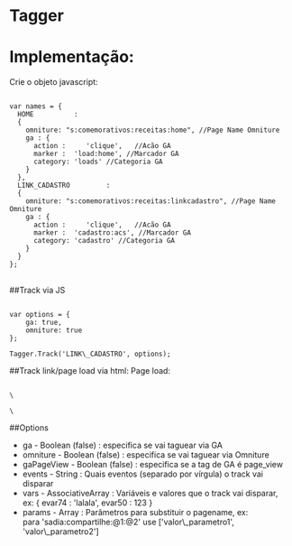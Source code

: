 Tagger
======

Implementação:
==============


Crie o objeto javascript:
<pre>
<code>
var names = {
  HOME			: 
  { 
    omniture: "s:comemorativos:receitas:home", //Page Name Omniture
    ga : {
      action :     'clique',   //Acão GA
      marker :  'load:home', //Marcador GA
      category: 'loads' //Categoria GA
    }
  },
  LINK_CADASTRO			: 
  { 
    omniture: "s:comemorativos:receitas:linkcadastro", //Page Name Omniture
    ga : {
      action :     'clique',   //Acão GA
      marker :  'cadastro:acs', //Marcador GA
      category: 'cadastro' //Categoria GA
    }
  }
};
</code>
</pre>

##Track via JS
<pre>
<code>
var options = {
	ga: true,
	omniture: true
};

Tagger.Track('LINK\_CADASTRO', options);
</code></pre>


##Track link/page load via html:
Page load:
<pre><code>
\<body data-tag="load" data-omniture="true" data-ga="true" data-gapageview="true" data-name="HOME"\>

\<a data-tag="link" data-omniture="true" data-ga="true" data-name="LINK\_CADASTRO"\>
</pre></code>


##Options
<ul>
<li> ga - Boolean (false) : especifica se vai taguear via GA </li>
<li> omniture - Boolean (false) : especifica se vai taguear via Omniture </li>
<li> gaPageView - Boolean (false) : especifica se a tag de GA é page_view </li>
<li> events - String : Quais eventos (separado por vírgula) o track vai disparar</li>
<li> vars - AssociativeArray : Variáveis e valores que o track vai disparar, <br />ex:  { evar74 : 'lalala', evar50 : 123 }</li>
<li> params - Array : Parâmetros para substituir o pagename, ex: <br /> para 'sadia:compartilhe:@1:@2' use ['valor\_parametro1', 'valor\_parametro2'] </li>
</ul>
